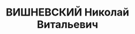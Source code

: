 ---
title: ВИШНЕВСКИЙ Николай Витальевич
description: Род. в 1902, Киевская обл., образование высшее, член ВКП(б) с1928. Нач.ОШОСДОРА
  УНКВД ЗСК. Арестован 16.04.1937. Приговорен ВК ВС СССР 13.06.1938 к ВМН
---
